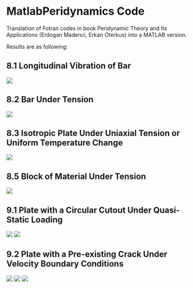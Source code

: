 # MatlabPeridynamics Code
Translation of Fotran codes in book Peridynamic Theory and Its Applications (Erdogan Madenci, Erkan Oterkus) into a MATLAB version.  

Results are as following:
## 8.1 Longitudinal Vibration of Bar
![](longitudinal_bar_vibration.png)
## 8.2 Bar Under Tension
![](bar_under_tension.png)
## 8.3 Isotropic Plate Under Uniaxial Tension or Uniform Temperature Change
![](plate_under_uniform_temperature_change.png)
## 8.5 Block of Material Under Tension
![](block_under_tension.png)
## 9.1 Plate with a Circular Cutout Under Quasi-Static Loading
![](plate_with_a_hole_no_fail.png)
![](plate_with_a_hole_fail.png)
## 9.2 Plate with a Pre-existing Crack Under Velocity Boundary Conditions
![](plate_with_a_preexisting_crack_no_fail.png)
![](plate_with_a_preexisting_crack_v20_cl.png)
![](plate_with_a_preexisting_crack_v50.png)

